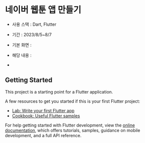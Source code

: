 # 네이버 웹툰 앱 만들기

- 사용 스택 : Dart, Flutter
- 기간 : 2023/8/5~8/7
- 기본 화면 :

- 해당 내용 :
- 


## Getting Started

This project is a starting point for a Flutter application.

A few resources to get you started if this is your first Flutter project:

- [Lab: Write your first Flutter app](https://docs.flutter.dev/get-started/codelab)
- [Cookbook: Useful Flutter samples](https://docs.flutter.dev/cookbook)

For help getting started with Flutter development, view the
[online documentation](https://docs.flutter.dev/), which offers tutorials,
samples, guidance on mobile development, and a full API reference.
